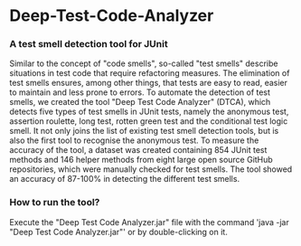 # Deep-Test-Code-Analyzer
### A test smell detection tool for JUnit

Similar to the concept of "code smells", so-called "test smells" describe situations in test code that require refactoring measures. The elimination of test smells ensures, among other things, that tests are easy to read, easier to maintain and less prone to errors. To automate the detection of test smells, we created the tool "Deep Test Code Analyzer" (DTCA), which detects five types of test smells in JUnit tests, namely the anonymous test, assertion roulette, long test, rotten green test and the conditional test logic smell. It not only joins the list of existing test smell detection tools, but is also the first tool to recognise the anonymous test. To measure the accuracy of the tool, a dataset was created containing 854 JUnit test methods and 146 helper methods from eight large open source GitHub repositories, which were manually checked for test smells. The tool showed an accuracy of 87-100\% in detecting the different test smells.

### How to run the tool?

Execute the "Deep Test Code Analyzer.jar" file with the command 'java -jar "Deep Test Code Analyzer.jar"' or by double-clicking on it.
